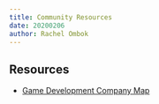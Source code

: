 ```yaml
---
title: Community Resources
date: 20200206
author: Rachel Ombok
---
```


## Resources 
* [Game Development Company Map](https://gamedevmap.com/index.php?location=Albany)
